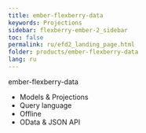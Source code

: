```yaml
---
title: ember-flexberry-data
keywords: Projections
sidebar: flexberry-ember-2_sidebar
toc: false
permalink: ru/efd2_landing_page.html
folder: products/ember-flexberry-data
lang: ru
---
```

ember-flexberry-data

* Models & Projections
* Query language
* Offline
* OData & JSON API
